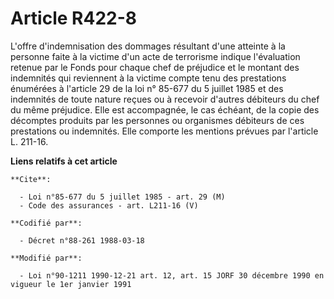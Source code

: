 # Article R422-8

L'offre d'indemnisation des dommages résultant d'une atteinte à la personne faite à la victime d'un acte de terrorisme
indique l'évaluation retenue par le Fonds pour chaque chef de préjudice et le montant des indemnités qui reviennent à la
victime compte tenu des prestations énumérées à l'article 29 de la loi n° 85-677 du 5 juillet 1985 et des indemnités de toute
nature reçues ou à recevoir d'autres débiteurs du chef du même préjudice. Elle est accompagnée, le cas échéant, de la copie
des décomptes produits par les personnes ou organismes débiteurs de ces prestations ou indemnités. Elle comporte les mentions
prévues par l'article L. 211-16.

**Liens relatifs à cet article**

	**Cite**:

	  - Loi n°85-677 du 5 juillet 1985 - art. 29 (M)
	  - Code des assurances - art. L211-16 (V)

	**Codifié par**:

	  - Décret n°88-261 1988-03-18

	**Modifié par**:

	  - Loi n°90-1211 1990-12-21 art. 12, art. 15 JORF 30 décembre 1990 en vigueur le 1er janvier 1991
